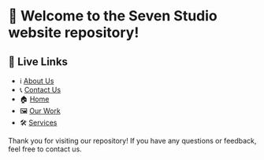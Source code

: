 
# 🚀 Welcome to the Seven Studio website repository! 

## 🌟 Live Links

- ℹ️ [About Us](https://seven-studio.vercel.app/about-us.html)
- 📞 [Contact Us](https://seven-studio.vercel.app/contact-us.html)
- 🏠 [Home](https://seven-studio.vercel.app/index.html)
- 🖼️ [Our Work](https://seven-studio.vercel.app/our-work.html)
- 🛠️ [Services](https://seven-studio.vercel.app/services.html)


Thank you for visiting our repository! If you have any questions or feedback, feel free to contact us.
